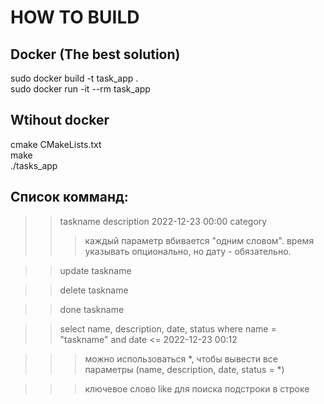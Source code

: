 # HOW TO BUILD

## Docker (The best solution)

sudo docker build -t task_app . <br>
sudo docker run -it --rm task_app

## Wtihout docker

cmake CMakeLists.txt <br>
make <br>
./tasks_app <br>


## Список комманд:
>>  taskname description 2022-12-23 00:00 category
>>>	каждый параметр вбивается "одним словом". 
>>>	время указывать опционально, но дату - обязательно.

>> update taskname

>>	delete taskname

>>	done taskname

>>	select name, description, date, status where name = "taskname" and date <= 2022-12-23 00:12

>>>	можно использоваться *, чтобы вывести все параметры (name, description, date, status = *)
	
>>>	ключевое слово like для поиска подстроки в строке

